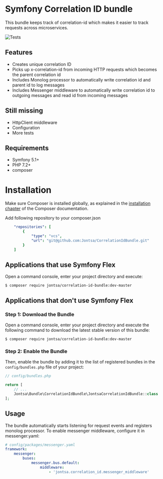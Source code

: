 # Symfony Correlation ID bundle

This bundle keeps track of correlation-id which makes it easier
to track requests across microservices.

![Tests](https://github.com/Jontsa/JontsaMaintenanceBundle/workflows/Tests/badge.svg)

## Features

- Creates unique correlation ID
- Picks up x-correlation-id from incoming HTTP requests which becomes the parent correlation id
- Includes Monolog processor to automatically write correlation id and parent id to log messages
- Includes Messenger middleware to automatically write correlation id to outgoing messages and read id from incoming messages

## Still missing

- HttpClient middleware
- Configuration
- More tests

## Requirements

- Symfony 5.1+
- PHP 7.2+
- composer

Installation
============

Make sure Composer is installed globally, as explained in the
[installation chapter](https://getcomposer.org/doc/00-intro.md)
of the Composer documentation.

Add following repository to your composer.json

```yaml
    "repositories": [
        {
            "type": "vcs",
            "url": "git@github.com:Jontsa/CorrelationIdBundle.git"
        }
    ]
```

Applications that use Symfony Flex
----------------------------------

Open a command console, enter your project directory and execute:

```console
$ composer require jontsa/correlation-id-bundle:dev-master
```

Applications that don't use Symfony Flex
----------------------------------------

### Step 1: Download the Bundle

Open a command console, enter your project directory and execute the
following command to download the latest stable version of this bundle:

```console
$ composer require jontsa/correlation-id-bundle:dev-master
```

### Step 2: Enable the Bundle

Then, enable the bundle by adding it to the list of registered bundles
in the `config/bundles.php` file of your project:

```php
// config/bundles.php

return [
    // ...
    Jontsa\Bundle\CorrelationIdBundle\JontsaCorrelationIdBundle::class => ['all' => true],
];
```

## Usage

The bundle automatically starts listening for request events and registers monolog
processor. To enable messenger middleware, configure it in messenger.yaml:

```yaml
# config/packages/messenger.yaml
framework:
    messenger:
        buses:
            messenger.bus.default:
                middleware:
                    - 'jontsa.correlation_id.messenger_middleware'
```
